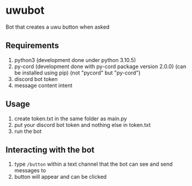 # uwubot
Bot that creates a uwu button when asked

## Requirements
1. python3 (development done under python 3.10.5)
2. py-cord (development done with py-cord package version 2.0.0) (can be installed using pip) (not "pycord" but "py-cord")
3. discord bot token
4. message content intent

## Usage
1. create token.txt in the same folder as main.py
2. put your discord bot token and nothing else in token.txt
3. run the bot

## Interacting with the bot
1. type `/button` within a text channel that the bot can see and send messages to
2. button will appear and can be clicked
